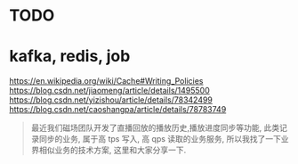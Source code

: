 # TODO
# kafka, redis, job
https://en.wikipedia.org/wiki/Cache#Writing_Policies
https://blog.csdn.net/jiaomeng/article/details/1495500
https://blog.csdn.net/yizishou/article/details/78342499
https://blog.csdn.net/caoshangpa/article/details/78783749

> 最近我们磁场团队开发了直播回放的播放历史,播放进度同步等功能, 此类记录同步的业务, 属于高 tps 写入, 高 qps 读取的业务服务, 所以我找了一下业界相似业务的技术方案, 这里和大家分享一下.


